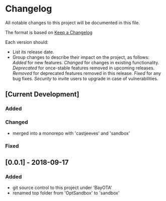 # Changelog
All notable changes to this project will be documented in this file.

The format is based on [Keep a Changelog](http://keepachangelog.com/en/1.0.0/)

Each version should:
- List its release date.
- Group changes to describe their impact on the project, as follows:
*Added* for new features.
*Changed* for changes in existing functionality.
*Deprecated* for once-stable features removed in upcoming releases.
*Removed* for deprecated features removed in this release.
*Fixed* for any bug fixes.
*Security* to invite users to upgrade in case of vulnerabilities.

## [Current Development]
### Added

### Changed
- merged into a monorepo with 'castjeeves' and 'sandbox'

### Fixed

## [0.0.1] - 2018-09-17
### Added
- git source control to this project under 'BayOTA'
- renamed top folder from 'OptSandbox' to 'sandbox'